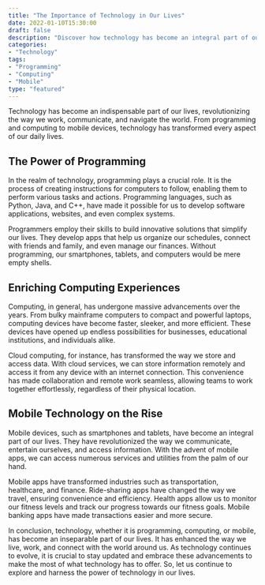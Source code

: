 ```yaml
--- 
title: "The Importance of Technology in Our Lives" 
date: 2022-01-10T15:30:00 
draft: false 
description: "Discover how technology has become an integral part of our lives and the various ways it has transformed different sectors." 
categories: 
- "Technology" 
tags: 
- "Programming" 
- "Computing" 
- "Mobile" 
type: "featured" 
--- 
```


Technology has become an indispensable part of our lives, revolutionizing the way we work, communicate, and navigate the world. From programming and computing to mobile devices, technology has transformed every aspect of our daily lives.

## The Power of Programming

In the realm of technology, programming plays a crucial role. It is the process of creating instructions for computers to follow, enabling them to perform various tasks and actions. Programming languages, such as Python, Java, and C++, have made it possible for us to develop software applications, websites, and even complex systems.

Programmers employ their skills to build innovative solutions that simplify our lives. They develop apps that help us organize our schedules, connect with friends and family, and even manage our finances. Without programming, our smartphones, tablets, and computers would be mere empty shells.

## Enriching Computing Experiences

Computing, in general, has undergone massive advancements over the years. From bulky mainframe computers to compact and powerful laptops, computing devices have become faster, sleeker, and more efficient. These devices have opened up endless possibilities for businesses, educational institutions, and individuals alike.

Cloud computing, for instance, has transformed the way we store and access data. With cloud services, we can store information remotely and access it from any device with an internet connection. This convenience has made collaboration and remote work seamless, allowing teams to work together effortlessly, regardless of their physical location.

## Mobile Technology on the Rise

Mobile devices, such as smartphones and tablets, have become an integral part of our lives. They have revolutionized the way we communicate, entertain ourselves, and access information. With the advent of mobile apps, we can access numerous services and utilities from the palm of our hand.

Mobile apps have transformed industries such as transportation, healthcare, and finance. Ride-sharing apps have changed the way we travel, ensuring convenience and efficiency. Health apps allow us to monitor our fitness levels and track our progress towards our fitness goals. Mobile banking apps have made transactions easier and more secure.

In conclusion, technology, whether it is programming, computing, or mobile, has become an inseparable part of our lives. It has enhanced the way we live, work, and connect with the world around us. As technology continues to evolve, it is crucial to stay updated and embrace these advancements to make the most of what technology has to offer. So, let us continue to explore and harness the power of technology in our lives.
